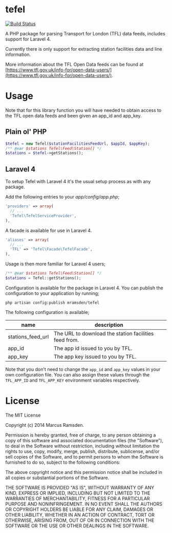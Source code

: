 tefel
=====

[![Build Status](https://travis-ci.org/mramsden/tefel.svg?branch=master)](https://travis-ci.org/mramsden/tefel)

A PHP package for parsing Transport for London (TFL) data feeds, includes support for Laravel 4.

Currently there is only support for extracting station facilities data and line information.

More information about the TFL Open Data feeds can be found at
[https://www.tfl.gov.uk/info-for/open-data-users/](https://www.tfl.gov.uk/info-for/open-data-users/).

Usage
=====

Note that for this library function you will have needed to obtain access to the TFL open data
feeds and been given an app_id and app_key.

Plain ol' PHP
-------------

```php
$tefel = new Tefel($stationFacilitiesFeedUrl, $appId, $appKey);
/** @var $stations Tefel\Feed\Station[] */
$stations = $tefel->getStations();
```

Laravel 4
---------

To setup Tefel with Laravel 4 it's the usual setup process as with any package.

Add the following entries to your _app/config/app.php_;

```php
'providers' => array(
  // ...
  'Tefel\TefelServiceProvider',
),
```

A facade is available for use in Laravel 4.

```php
'aliases' => array(
  // ...
  'TFL' => 'Tefel\Facade\TefelFacade',
),
```

Usage is then more familiar for Laravel 4 users;

```php
/** @var $stations Tefel\Feed\Station[] */
$stations = Tefel::getStations();
```

Configuration is available for the package in Laravel 4. You can publish the
configuration to your application by running;

```
php artisan config:publish mramsden/tefel
```

The following configuration is available;

| name              | description                                           |
|-------------------|-------------------------------------------------------|
| stations_feed_url | The URL to download the station facilities feed from. |
| app_id            | The app id issued to you by TFL.                      |
| app_key           | The app key issued to you by TFL.                     |

Note that you don't need to change the `app_id` and `app_key` values in your own
configuration file. You can also assign these values through the `TFL_APP_ID` and
`TFL_APP_KEY` environment variables respectively.

License
=======

The MIT License

Copyright (c) 2014 Marcus Ramsden.

Permission is hereby granted, free of charge, to any person obtaining a copy
of this software and associated documentation files (the "Software"), to deal
in the Software without restriction, including without limitation the rights
to use, copy, modify, merge, publish, distribute, sublicense, and/or sell
copies of the Software, and to permit persons to whom the Software is
furnished to do so, subject to the following conditions:

The above copyright notice and this permission notice shall be included in
all copies or substantial portions of the Software.

THE SOFTWARE IS PROVIDED "AS IS", WITHOUT WARRANTY OF ANY KIND, EXPRESS OR
IMPLIED, INCLUDING BUT NOT LIMITED TO THE WARRANTIES OF MERCHANTABILITY,
FITNESS FOR A PARTICULAR PURPOSE AND NONINFRINGEMENT. IN NO EVENT SHALL THE
AUTHORS OR COPYRIGHT HOLDERS BE LIABLE FOR ANY CLAIM, DAMAGES OR OTHER
LIABILITY, WHETHER IN AN ACTION OF CONTRACT, TORT OR OTHERWISE, ARISING FROM,
OUT OF OR IN CONNECTION WITH THE SOFTWARE OR THE USE OR OTHER DEALINGS IN
THE SOFTWARE.
